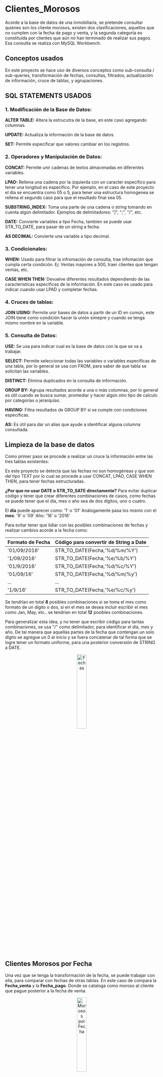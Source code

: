 # Clientes_Morosos
Acorde a la base de datos de una inmobiliaria, se pretende consultar quienes son los cliente morosos, existen dos clasificaciones, aquellos que no cumplen con la fecha de pago y venta, y la segunda categoría es constituida por clientes que aún no han terminado de realizar sus pagos. Esa consulta se realiza con MySQL Workbench.

## Conceptos usados
En este proyecto se hace uso de diversos conceptos como sub-consulta / sub-queries, transformación de fechas, consultas, filtrados, actualización de información, cruce de tablas, y agrupaciones. 

## SQL STATEMENTS USADOS

### 1. Modificación de la Base de Datos:
**ALTER TABLE:** Altera la estrucutra de la base, en este caso agregando columnas.

**UPDATE:** Actualiza la información de la base de datos.

**SET:** Permite especificar que valores cambiar en los registros.

### 2. Operadores y Manipulación de Datos:

**CONCAT:** Permite unir cadenas de textos almacenadas en diferentes variables.

**LPAD:** Rellena una cadena por la izquierda con un caracter especifico para tener una longitud es especifico. Por ejemplo, en el caso de este proyecto el día se encuentra como 05 o 5, para tener una estructura homogenea se rellena el segundo caso para que el resultado final sea 05.

**SUBSTRING_INDEX:** Toma una parte de una cadena o string tomando en cuenta algún delimitador. Ejemplos de delimitadores: "|", ";", "/", etc.

**DATE:** Convierte variables a tipo Fecha, tambien se puede usar STR_TO_DATE, para pasar de un string a fecha.

**AS DECIMAL:** Convierte una variable a tipo decimal.

### 3. Condicionales:

**WHEN:** Usado para filtrar la infromación de consulta, trae infomación que cumpla certa condición. Ej: Ventas mayores a 500, traer clientes que tengan ventas, etc.

**CASE WHEN THEN:** Devuelve diferentes resultados dependiendo de las caracteristicas especificas de la información. En este caso es usado para indicar cuando usar LPAD y completar fechas.

### 4. Cruces de tablas:

**JOIN USING:** Permite unir bases de datos a partir de un ID en común, este JOIN tiene como condición hacer la unión simepre y cuando se tenga mismo nombre en la variable.

### 5. Consulta de Datos:

**USE:** Se usa para indicar cual es la base de datos con la que se va a trabajar.

**SELECT:** Permite seleccionar todas las variables o variables especificas de una tabla, por lo general se usa con FROM, para saber de que tabla se solicitan las variables.

**DISTINCT:** Elimina duplicados en la consulta de información. 

**GROUP BY:** Agrupa resultados acorde a una o más columnas, por lo general es útil cuando se busca sumar, promediar y hacer algún otro tipo de calculo por categorías o jerarquías.

**HAVING:** Filtra resultados de GROUP BY si se cumple con condiciones especificas.

**AS:** Es útil para dar un alias que ayude a identificar alguna columna consultada.


## Limpieza de la base de datos
Como primer paso se procede a realizar un cruce la información entre las tres tablas existentes: 

Es este proyecto se detecta que las fechas no son homogéneas y que son del tipo TEXT por lo cual se procede a usar CONCAT, LPAD, CASE WHEN THEN, para tener fechas estructuradas.

**¿Por que no usar DATE o STR_TO_SATE directamente?**
 Para evitar duplicar código y tener que crear diferentes combinaciones de casos, como fechas se puede tener que el día, mes o año sea de dos dígitos, uno o cuatro. 

 El **día** puede aparecer como: '1' o '01'
 Análogamente pasa los mismo con el **mes**: '9' o '09'
 Año: '16' o '2016'

 Para evitar tener que lidiar con las posibles combinaciones de fechas y realizar 
 cambios acorde a la fecha como:

| Formato de Fecha | Código para convertir de String a Date |
|------------------|----------------------------------------|
|    '01/09/2016'  |      STR_TO_DATE(Fecha,'%d/%m/%Y')     |
|    '1/09/2016'   |      STR_TO_DATE(Fecha,'%e/%b/%Y')     |
|    '01/9/2016'   |      STR_TO_DATE(Fecha,'%d/%c/%Y')     |
|    '01/09/16'    |      STR_TO_DATE(Fecha,'%d/%m/%y')     |
|        ...       |                   ...                  |
|     '1/9/16'     |      STR_TO_DATE(Fecha,'%e/%c/%y')     |

Se tendrían en total **8** posibles combinaciones si se toma el mes como formato de un dígito o dos, si en el mes se desea incluir escribir el mes como Jan, May, etc..
se tendrían en total **12** posibles combinaciones. 

Para generalizar esta idea, y no tener que escribir código para tantas combinaciones, se usa "/" como delimitador, para identificar el día, mes y año. De tal manera que aquellas partes de la fecha que contengan un solo dígito se agregue un 0 al inicio y se fuera concatenar de tal forma que se logre tener un formato uniforme, para una posterior conversión de STRING a DATE.


<div align="center">
  <img src="https://github.com/user-attachments/assets/63a10657-b381-4f17-a4c4-c96e82deb823" alt="Fechas" style="width:25%;">
</div>



## Clientes Morosos por Fecha

Una vez que se tenga la transformación de la fecha, se puede trabajar con ella, para comparar con fechas de otras tablas. En este caso de compara la **Fecha_venta** y la **Fecha_pago**. Donde se cataloga como moroso al cliente que pague posterior a la fecha de venta. 

<div align="center">
  <img src="https://github.com/user-attachments/assets/5f489b15-edba-468e-a58f-53700737086e" alt="Morosos por Fecha" style="width:25%;">
</div>


## Clientes Morosos por Saldo Deudor

Se calcula el saldo deudor como la diferencia entre la suma de pagos y el precio de venta, posteriormente se agrupan por ID_venta, Nombre del cliente y Monto de Venta.

Se determina que el cliente es moroso si tiene saldo deudor.

<div align="center">
  <img src="https://github.com/user-attachments/assets/95686ee1-64d3-433d-9d45-ea9d602dd4f4" alt="Morosos por Saldo Deudor" style="width:25%;">
</div>

